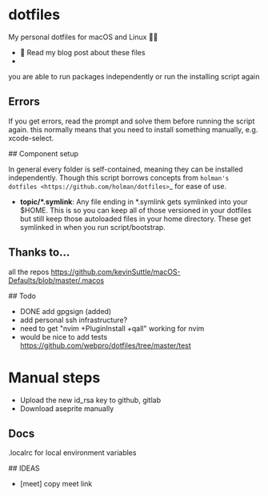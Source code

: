 # dotfiles

My personal dotfiles for macOS and Linux 👨‍💻

- 📖 Read my blog post about these files
-

you are able to run packages independently or run the installing script again

## Errors

If you get errors, read the prompt and solve them before running the script again.
this normally means that you need to install something manually, e.g. xcode-select.

## Component setup

In general every folder is self-contained, meaning they can be installed independently. Though this script borrows concepts from `holman's dotfiles <https://github.com/holman/dotfiles>`\_ for ease of use.

- **topic/\*.symlink**: Any file ending in \*.symlink gets symlinked into your \$HOME. This is so you can keep all of those versioned in your dotfiles but still keep those autoloaded files in your home directory. These get symlinked in when you run script/bootstrap.

## Thanks to...

all the repos
https://github.com/kevinSuttle/macOS-Defaults/blob/master/.macos

## Todo

- DONE add gpgsign (added)
- add personal ssh infrastructure?
- need to get "nvim +PluginInstall +qall" working for nvim
- would be nice to add tests https://github.com/webpro/dotfiles/tree/master/test

# Manual steps

- Upload the new id_rsa key to github, gitlab
- Download aseprite manually

## Docs

.localrc for local environment variables

## IDEAS

- [meet] copy meet link
